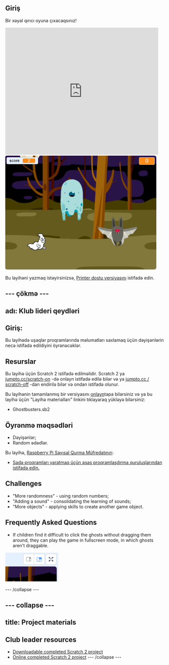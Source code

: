 ## Giriş

Bir xəyal qırıcı oyuna çıxacaqsınız!

<div class="scratch-preview">
  <iframe allowtransparency="true" width="485" height="402" src="https://scratch.mit.edu/projects/embed/60787262/?autostart=false" frameborder="0"></iframe>
  <img src="images/ghost-final.png">
</div>

Bu layihəni yazmaq istəyirsinizsə, [Printer dostu versiyasını](https://projects.raspberrypi.org/en/projects/ghostbusters/print) istifadə edin.

## \--- çökmə \---

## adı: Klub lideri qeydləri

## Giriş:

Bu layihədə uşaqlar proqramlarında məlumatları saxlamaq üçün dəyişənlərin necə istifadə edildiyini öyrənəcəklər.

## Resurslar

Bu layihə üçün Scratch 2 istifadə edilməlidir. Scratch 2 ya [jumpto.cc/scratch-on](http://jumpto.cc/scratch-on) -də onlayn istifadə edilə bilər və ya [jumpto.cc / scratch-off](http://jumpto.cc/scratch-off) -dan endirilə bilər və ondan istifadə olunur.

Bu layihənin tamamlanmış bir versiyasını [onlayn](http://scratch.mit.edu/projects/60787262/#editor)tapa bilərsiniz və ya bu layihə üçün "Layihə materialları" linkini tıklayaraq yükləyə bilərsiniz:

* Ghostbusters.sb2

## Öyrənmə məqsədləri

* Dəyişənlər;
* Random ədədlər.

Bu layihə, [Raspberry Pi Sayısal Qurma Müfredatının](http://rpf.io/curriculum):

* [Sadə proqramları yaratmaq üçün əsas proqramlaşdırma quruluşlarından istifadə edin.](https://www.raspberrypi.org/curriculum/programming/creator)

## Challenges

* "More randomness" - using random numbers;
* "Adding a sound" - consolidating the learning of sounds;
* "More objects" - applying skills to create another game object.

## Frequently Asked Questions

* If children find it difficult to click the ghosts without dragging them around, they can play the game in fullscreen mode, in which ghosts aren't draggable.

![screenshot](images/ghost-fullscreen.png)

\--- /collapse \---

## \--- collapse \---

## title: Project materials

## Club leader resources

* [Downloadable completed Scratch 2 project](resources/Ghostbusters.sb2)
* [Online completed Scratch 2 project](http://scratch.mit.edu/projects/60787262/#editor) \--- /collapse \---